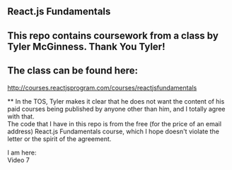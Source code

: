 ## React.js Fundamentals

## This repo contains coursework from a class by Tyler McGinness. Thank You Tyler!

## The class can be found here:  
http://courses.reactjsprogram.com/courses/reactjsfundamentals

** In the TOS, Tyler makes it clear that he does not want the content of his paid courses being published by anyone other than him, and I totally agree with that.  
The code that I have in this repo is from the free (for the price of an email address) React.js Fundamentals course, which I hope doesn't violate the letter or the spirit of the agreement.


I am here:  
Video 7

